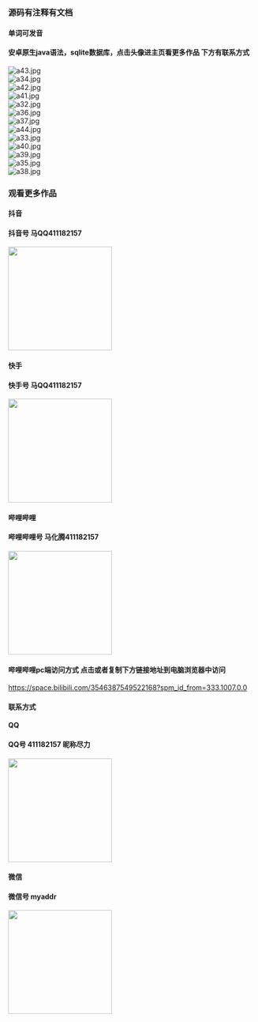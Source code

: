 ### 源码有注释有文档
#### 单词可发音
#### 安卓原生java语法，sqlite数据库，点击头像进主页看更多作品 下方有联系方式
 <img src='https://img.alicdn.com/imgextra/i2/1658540494/O1CN011dtrU81FWIbYRb8Y9_!!1658540494.jpg' alt='a43.jpg' /></br> 
 <img src='https://img.alicdn.com/imgextra/i1/1658540494/O1CN01q82rsb1FWIbYiTY9t_!!1658540494.jpg' alt='a34.jpg' /></br> 
 <img src='https://img.alicdn.com/imgextra/i1/1658540494/O1CN01iFpcVo1FWIbbYIGCg_!!1658540494.jpg' alt='a42.jpg' /></br> 
 <img src='https://img.alicdn.com/imgextra/i1/1658540494/O1CN01vs98TX1FWIbYRd56h_!!1658540494.jpg' alt='a41.jpg' /></br> 
 <img src='https://img.alicdn.com/imgextra/i1/1658540494/O1CN01Kp2Lya1FWIba8gCjd_!!1658540494.jpg' alt='a32.jpg' /></br> 
 <img src='https://img.alicdn.com/imgextra/i1/1658540494/O1CN01L2tigR1FWIbbrmHG7_!!1658540494.jpg' alt='a36.jpg' /></br> 
 <img src='https://img.alicdn.com/imgextra/i2/1658540494/O1CN01JpZUNY1FWIbaaMlUl_!!1658540494.jpg' alt='a37.jpg' /></br> 
 <img src='https://img.alicdn.com/imgextra/i4/1658540494/O1CN01nRIweQ1FWIbccCwEB_!!1658540494.jpg' alt='a44.jpg' /></br> 
 <img src='https://img.alicdn.com/imgextra/i2/1658540494/O1CN01IM7EvY1FWIbYXkr7S_!!1658540494.jpg' alt='a33.jpg' /></br> 
 <img src='https://img.alicdn.com/imgextra/i3/1658540494/O1CN01ykNhEM1FWIbR1dAXy_!!1658540494.jpg' alt='a40.jpg' /></br> 
 <img src='https://img.alicdn.com/imgextra/i3/1658540494/O1CN011CkLZU1FWIbYXlKDD_!!1658540494.jpg' alt='a39.jpg' /></br> 
 <img src='https://img.alicdn.com/imgextra/i1/1658540494/O1CN010yaU1l1FWIbajrCXG_!!1658540494.jpg' alt='a35.jpg' /></br> 
 <img src='https://img.alicdn.com/imgextra/i1/1658540494/O1CN010qC2Y81FWIbccE90w_!!1658540494.jpg' alt='a38.jpg' /></br>
### 观看更多作品

#### 抖音
#### 抖音号  马QQ411182157
<img src="https://gitee.com/QQ411182157/mingpian/raw/master/douyin.png" width="210px">

#### 快手
#### 快手号  马QQ411182157

<img src="https://gitee.com/QQ411182157/mingpian/raw/master/kuaishou.jpg" width="210px">

#### 哔哩哔哩
#### 哔哩哔哩号  马化腾411182157

<img src="https://gitee.com/QQ411182157/mingpian/raw/master/bili.png" width="210px">

#### 哔哩哔哩pc端访问方式 点击或者复制下方链接地址到电脑浏览器中访问

https://space.bilibili.com/3546387549522168?spm_id_from=333.1007.0.0


#### 联系方式
#### QQ
#### QQ号 411182157 昵称尽力

<img src="https://gitee.com/QQ411182157/mingpian/raw/master/qq.jpg" width="210px">

#### 微信
#### 微信号 myaddr

<img src="https://gitee.com/QQ411182157/mingpian/raw/master/weixin.png" width="210px">
